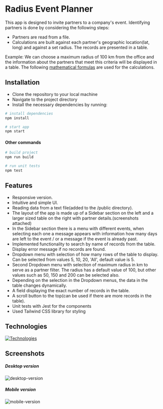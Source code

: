 # Radius Event Planner

This app is designed to invite partners to a company's event. Identifying partners is done by considering the following steps:

- Partners are read from a file.
- Calculations are built against each partner's geographic location(lat, long) and against a set radius. The records are presented in a table.

Example: We can choose a maximum radius of 100 km from the office and the information about the partners that meet this criteria will be displayed in a table. The following [mathematical formulas](https://en.wikipedia.org/wiki/Great-circle_distance) are used for the calculations.

## Installation

- Clone the repository to your local machine
- Navigate to the project directory
- Install the necessary dependencies by running:

```bash
# install dependencies
npm install

# start app
npm start
```

#### Other commands

```bash
# build project
npm run build

# run unit tests
npm test
```

## Features

- Responsive version.
- Intuitive and simple UI.
- Reading data from a text file(added to the /public directory).
- The layout of the app is made up of a Sidebar section on the left and a larger sized table on the right with partner details.(screenshots attached)
- In the Sidebar section there is a menu with different events, when selecting each one a message appears with information how many days are left to the event / or a message if the event is already past.
- Implemented functionality to search by name of records from the table. Display error message if no records are found.
- Dropdown menu with selection of how many rows of the table to display. Can be selected from values 5, 10, 20, 'All', default value is 5.
- Second Dropdown menu with selection of maximum radius in km to serve as a partner filter. The radius has a default value of 100, but other values such as 50, 150 and 200 can be selected also.
- Depending on the selection in the Dropdown menus, the data in the table changes dynamically.
- A field displaying the exact number of records in the table.
- A scroll button to the top(can be used if there are more records in the table).
- Unit tests with Jest for the components
- Used Tailwind CSS library for styling

## Technologies

[![Technologies](https://skillicons.dev/icons?i=react,typescript,tailwind,jest)](https://skillicons.dev)

## Screenshots

##### Desktop version

![desktop-version](https://github.com/developerontheblock/radius-event-planner/assets/29116578/d7a5aa78-cf45-48b0-8735-730de30b3b82)

##### Mobile version

![mobile-version](https://github.com/developerontheblock/radius-event-planner/assets/29116578/990afd15-23fb-4fc8-980a-edc40e9205ec)
